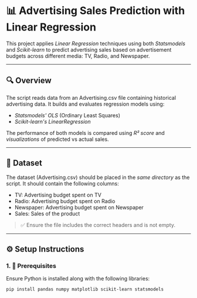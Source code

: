 # 📊 Advertising Sales Prediction with Linear Regression

This project applies *Linear Regression* techniques using both *Statsmodels* and *Scikit-learn* to predict advertising sales based on advertisement budgets across different media: TV, Radio, and Newspaper.

---

## 🔍 Overview

The script reads data from an Advertising.csv file containing historical advertising data. It builds and evaluates regression models using:

- *Statsmodels' OLS* (Ordinary Least Squares)
- *Scikit-learn's LinearRegression*

The performance of both models is compared using *R² score* and *visualizations* of predicted vs actual sales.

---

## 🧾 Dataset

The dataset (Advertising.csv) should be placed in the *same directory* as the script. It should contain the following columns:

- TV: Advertising budget spent on TV
- Radio: Advertising budget spent on Radio
- Newspaper: Advertising budget spent on Newspaper
- Sales: Sales of the product

> ✅ Ensure the file includes the correct headers and is not empty.

---

## ⚙ Setup Instructions

### 1. 🔧 Prerequisites

Ensure Python is installed along with the following libraries:

```bash
pip install pandas numpy matplotlib scikit-learn statsmodels

